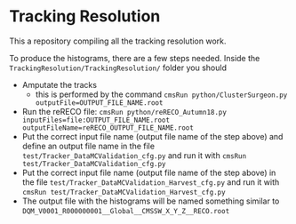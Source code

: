 # Tracking Resolution

This a repository compiling all the tracking resolution work.

To produce the histograms, there are a few steps needed. Inside the `TrackingResolution/TrackingResolution/` folder you should
  - Amputate the tracks
     - this is performed by the command `cmsRun python/ClusterSurgeon.py outputFile=OUTPUT_FILE_NAME.root`
  - Run the reRECO file: `cmsRun python/reRECO_Autumn18.py inputFiles=file:OUTPUT_FILE_NAME.root outputFileName=reRECO_OUTPUT_FILE_NAME.root`
  - Put the correct input file name (output file name of the step above) and define an output file name in the file `test/Tracker_DataMCValidation_cfg.py` and run it with `cmsRun test/Tracker_DataMCValidation_cfg.py`
  - Put the correct input file name (output file name of the step above) in the file `test/Tracker_DataMCValidation_Harvest_cfg.py` and run it with `cmsRun test/Tracker_DataMCValidation_Harvest_cfg.py`
  - The output file with the histograms will be named something similar to `DQM_V0001_R000000001__Global__CMSSW_X_Y_Z__RECO.root`
